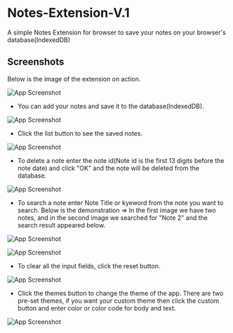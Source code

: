 
# Notes-Extension-V.1
A simple Notes Extension for browser to save your notes on your browser's database(IndexedDB)


## Screenshots

Below is the image of the extension on action.

![App Screenshot](https://github.com/VictorF313/Notes-Extension-V.1/assets/129792251/76af0880-4212-4810-a7e5-fb0695ef69ac)

- You can add your notes and save it to the database(IndexedDB).

![App Screenshot](https://github.com/VictorF313/Notes-Extension-V.1/assets/129792251/60676e4a-ff8d-42b5-8296-bda723c5595b)

- Click the list button to see the saved notes.

![App Screenshot](https://github.com/VictorF313/Notes-Extension-V.1/assets/129792251/9cd87245-58a3-4d2c-8213-a087bf371cdb)

- To delete a note enter the note id(Note id is the first 13 digits before the note date) and click "OK" and the note will be deleted from the database.

![App Screenshot](https://github.com/VictorF313/Notes-Extension-V.1/assets/129792251/adcdeea9-57ea-4dce-8e7e-0b53280790f2)

- To search a note enter Note Title or kyeword from the note you want to search. Below is the demonstration =>
In the first image we have two notes, and in the second image we searched for "Note 2" and the search result appeared below.

![App Screenshot](https://github.com/VictorF313/Notes-Extension-V.1/assets/129792251/1beac19b-d6a1-435e-bbd4-e4302c99759d)

![App Screenshot](https://github.com/VictorF313/Notes-Extension-V.1/assets/129792251/fa175839-b8de-40fd-b7e4-c81588c51ad1)

- To clear all the input fields, click the reset button.

![App Screenshot](https://github.com/VictorF313/Notes-Extension-V.1/assets/129792251/c8f9753e-2b7a-400c-8ea0-5e017796673d)

- Click the themes button to change the theme of the app.
There are two pre-set themes, if you want your custom theme then click the custom button and enter color or color code for body and text.

![App Screenshot](https://github.com/VictorF313/Notes-Extension-V.1/assets/129792251/13bb03f8-d064-4557-8353-084a25e7bc7d)

